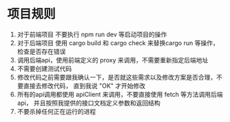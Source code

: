 # 项目规则

1. 对于前端项目 不要执行 npm run dev 等启动项目的操作
2. 对于后端项目 使用 cargo build 和 cargo check 来替换cargo run 等操作，检查是否存在错误
3. 调用后端api，使用前端定义的 proxy 来调用，不需要重新指定后端地址
4. 不需要创建测试代码
5. 修改代码之前需要跟我确认一下，是否就这些需求以及修改方案是否合理，不要直接去修改代码， 直到我说 "OK" 才开始修改
6. 所有的api调用都使用 apiClient 来调用，不要直接使用 fetch 等方法调用后端api， 并且按照我提供的接口文档定义参数和返回结构
7. 不要杀掉任何正在运行的进程


